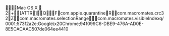     Mac OS X            	   2  +     ]                                      ATTR      ]     Q                    F  com.apple.quarantine   R     com.macromates.crc32   Z     com.macromates.selectionRange      \     com.macromates.visibleIndex  q/0001;573f2a2e;Google\x20Chrome;941099C6-DBE9-476A-AD0E-8E5CACAAC507 de064ee4410